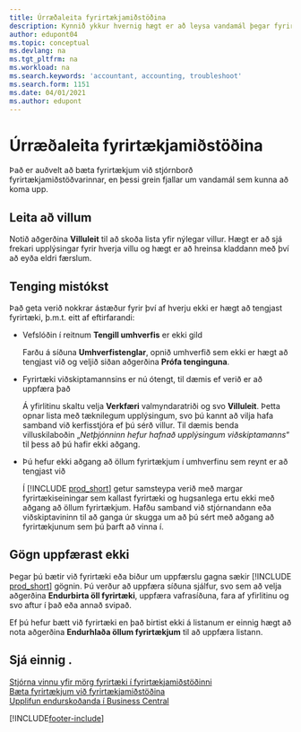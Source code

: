 ```yaml
---
title: Úrræðaleita fyrirtækjamiðstöðina
description: Kynnið ykkur hvernig hægt er að leysa vandamál þegar fyrirtækjamiðstöðin er notuð í Dynamics 365 Business Central til að stjórna vinnu í mörgum fyrirtækjum.
author: edupont04
ms.topic: conceptual
ms.devlang: na
ms.tgt_pltfrm: na
ms.workload: na
ms.search.keywords: 'accountant, accounting, troubleshoot'
ms.search.form: 1151
ms.date: 04/01/2021
ms.author: edupont
---
```

# <a name="troubleshooting-your-company-hub" />Úrræðaleita fyrirtækjamiðstöðina

Það er auðvelt að bæta fyrirtækjum við stjórnborð fyrirtækjamiðstöðvarinnar, en þessi grein fjallar um vandamál sem kunna að koma upp.  

## <a name="check-errors" />Leita að villum

Notið aðgerðina **Villuleit** til að skoða lista yfir nýlegar villur. Hægt er að sjá frekari upplýsingar fyrir hverja villu og hægt er að hreinsa kladdann með því að eyða eldri færslum.  

## <a name="connection-failed" />Tenging mistókst

Það geta verið nokkrar ástæður fyrir því af hverju ekki er hægt að tengjast fyrirtæki, þ.m.t. eitt af eftirfarandi:

- Vefslóðin í reitnum **Tengill umhverfis** er ekki gild  

  Farðu á síðuna **Umhverfistenglar**, opnið umhverfið sem ekki er hægt að tengjast við og veljið siðan aðgerðina **Prófa tenginguna**.  
- Fyrirtæki viðskiptamannsins er nú ótengt, til dæmis ef verið er að uppfæra það

  Á yfirlitinu skaltu velja **Verkfæri** valmyndaratriði og svo **Villuleit**. Þetta opnar lista með tæknilegum upplýsingum, svo þú kannt að vilja hafa samband við kerfisstjóra ef þú sérð villur. Til dæmis benda villuskilaboðin „*Netþjónninn hefur hafnað upplýsingum viðskiptamanns*“ til þess að þú hafir ekki aðgang.  
- Þú hefur ekki aðgang að öllum fyrirtækjum í umhverfinu sem reynt er að tengjast við

  Í [!INCLUDE [prod_short](includes/prod_short.md)] getur samsteypa verið með margar fyrirtækiseiningar sem kallast fyrirtæki og hugsanlega ertu ekki með aðgang að öllum fyrirtækjum. Hafðu samband við stjórnandann eða viðskiptavininn til að ganga úr skugga um að þú sért með aðgang að fyrirtækjunum sem þú þarft að vinna í.  

## <a name="data-does-not-refresh" />Gögn uppfærast ekki

Þegar þú bætir við fyrirtæki eða biður um uppfærslu gagna sækir [!INCLUDE [prod_short](includes/prod_short.md)] gögnin. Þú verður að uppfæra síðuna sjálfur, svo sem að velja aðgerðina **Endurbirta öll fyrirtæki**, uppfæra vafrasíðuna, fara af yfirlitinu og svo aftur í það eða annað svipað.  

Ef þú hefur bætt við fyrirtæki en það birtist ekki á listanum er einnig hægt að nota aðgerðina **Endurhlaða öllum fyrirtækjum** til að uppfæra listann.

## <a name="see-also" />Sjá einnig .

[Stjórna vinnu yfir mörg fyrirtæki í fyrirtækjamiðstöðinni](company-hub.md)  
[Bæta fyrirtækjum við fyrirtækjamiðstöðina](company-hub-add-company.md)  
[Upplifun endurskoðanda í Business Central](finance-accounting.md)  


[!INCLUDE[footer-include](includes/footer-banner.md)]
